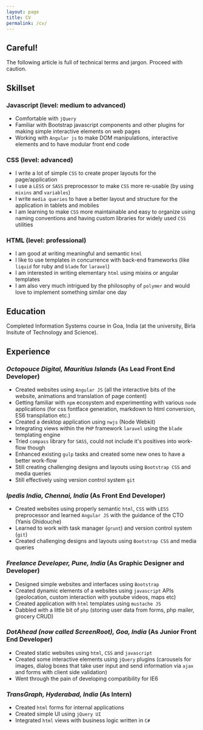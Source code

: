 ```yaml
---
layout: page
title: CV
permalink: /cv/
---
```


## Careful!

The following article is full of technical terms and jargon. Proceed with caution.

## Skillset

### Javascript (level: medium to advanced)

- Comfortable with `jQuery`
- Familiar with Bootstrap javascript components and other plugins for making simple interactive elements on web pages
- Working with `Angular js` to make DOM manipulations, interactive elements and to have modular front end code

### CSS (level: advanced)

- I write a lot of simple `CSS` to create proper layouts for the page/application
- I use a `LESS` or `SASS` preprocessor to make `CSS` more re-usable (by using `mixins` and `variables`)
- I write `media queries` to have a better layout and structure for the application in tablets and mobiles
- I am learning to make `CSS` more maintainable and easy to organize using naming conventions and having custom libraries for widely used `CSS` utilities

### HTML (level: professional)

- I am good at writing meaningful and semantic `html`
- I like to use templates in concurrence with back-end frameworks (like `liquid` for ruby and `blade` for `laravel`)
- I am interested in writing elementary `html` using mixins or angular templates
- I am also very much intrigued by the philosophy of `polymer` and would love to implement something similar one day

## Education

Completed Information Systems course in Goa, India (at the university, Birla Insitute of Technology and Science).

## Experience

### *Octopouce Digital, Mauritius Islands* (As Lead Front End Developer)
- Created websites using `Angular JS` (all the interactive bits of the website, animations and translation of page content)
- Getting familiar with `npm` ecosystem and experimenting with various `node` applications (for css fontface generation, markdown to html conversion, ES6 transpilation etc.)
- Created a desktop application using `nwjs` (Node Webkit)
- Integrating views within the `PHP` framework `laravel` using the `blade` templating engine
- Tried `compass` library for `SASS`, could not include it's positives into work-flow though
- Enhanced existing `gulp` tasks and created some new ones to have a better work-flow
- Still creating challenging designs and layouts using `Bootstrap CSS` and media queries
- Still effectively using version control system `git`

### *Ipedis India, Chennai, India* (As Front End Developer)
- Created websites using properly semantic `html`, `CSS` with `LESS` preprocessor and learned `Angular JS` with the guidance of the CTO (Yanis Ghidouche)
- Learned to work with task manager (`grunt`) and version control system (`git`)
- Created challenging designs and layouts using `Bootstrap CSS` and media queries

### *Freelance Developer, Pune, India* (As Graphic Designer and Developer)
- Designed simple websites and interfaces using `Bootstrap`
- Created dynamic elements of a websites using `javascript` APIs (geolocation, custom interaction with youtube videos, maps etc)
- Created application with `html` templates using `mustache JS`
- Dabbled with a little bit of `php` (storing user data from forms, php mailer, grocery CRUD)

### *DotAhead (now called ScreenRoot), Goa, India* (As Junior Front End Developer)
- Created static websites using `html`, `CSS` and `javascript`
- Created some interactive elements using `jQuery` plugins (carousels for images, dialog boxes that take user input and send information via `ajax` and forms with client side validation)
- Went through the pain of developing compatibility for IE6

### *TransGraph, Hyderabad, India* (As Intern)
- Created `html` forms for internal applications
- Created simple UI using `jQuery UI`
- Integrated `html` views with business logic written in `C#`
